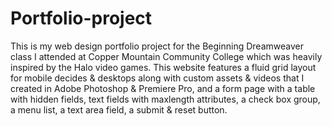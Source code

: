 # Portfolio-project

This is my web design portfolio project for the Beginning Dreamweaver class I attended at Copper Mountain Community College which was heavily inspired by the Halo video games. This website features a fluid grid layout for mobile decides & desktops along with custom assets & videos that I created in Adobe Photoshop & Premiere Pro, and a form page with a table with hidden fields, text fields with maxlength attributes, a check box group, a menu list, a text area field, a submit & reset button.
